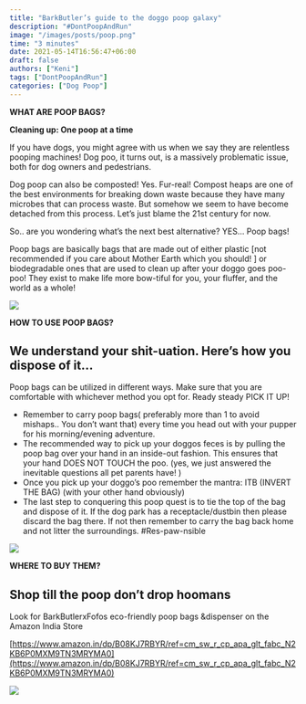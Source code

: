 ```yaml
---
title: "BarkButler’s guide to the doggo poop galaxy"
description: "#DontPoopAndRun"
image: "/images/posts/poop.png"
time: "3 minutes"
date: 2021-05-14T16:56:47+06:00
draft: false
authors: ["Keni"]
tags: ["DontPoopAndRun"]
categories: ["Dog Poop"]
---
```


**WHAT ARE POOP BAGS?**

**Cleaning up: One poop at a time**

If you have dogs, you might agree with us when we say they are relentless pooping machines! Dog poo, it turns out, is a massively problematic issue, both for dog owners and pedestrians.

Dog poop can also be composted! Yes. Fur-real! Compost heaps are one of the best environments for breaking down waste because they have many microbes that can process waste. But somehow we seem to have become detached from this process. Let’s just blame the 21st century for now.

So.. are you wondering what’s the next best alternative? YES… Poop bags!

Poop bags are basically bags that are made out of either plastic [not recommended if you care about Mother Earth which you should! ] or biodegradable ones that are used to clean up after your doggo goes poo-poo! They exist to make life more bow-tiful for you, your fluffer, and the world as a whole!

![](https://miro.medium.com/proxy/0*B7Rj248yiTeZ0JrZ)

**HOW TO USE POOP BAGS?**

## We understand your shit-uation. Here’s how you dispose of it…

Poop bags can be utilized in different ways. Make sure that you are comfortable with whichever method you opt for. Ready steady PICK IT UP!

- Remember to carry poop bags( preferably more than 1 to avoid mishaps.. You don’t want that) every time you head out with your pupper for his morning/evening adventure.
- The recommended way to pick up your doggos feces is by pulling the poop bag over your hand in an inside-out fashion. This ensures that your hand DOES NOT TOUCH the poo. (yes, we just answered the inevitable questions all pet parents have! )
- Once you pick up your doggo’s poo remember the mantra: ITB (INVERT THE BAG) (with your other hand obviously)
- The last step to conquering this poop quest is to tie the top of the bag and dispose of it. If the dog park has a receptacle/dustbin then please discard the bag there. If not then remember to carry the bag back home and not litter the surroundings. #Res-paw-nsible

![](https://miro.medium.com/proxy/0*d9BsexY1U00TwhUH)

**WHERE TO BUY THEM?**

## Shop till the poop don’t drop hoomans

Look for BarkButlerxFofos eco-friendly poop bags &dispenser on the Amazon India Store

[https://www.amazon.in/dp/B08KJ7RBYR/ref=cm_sw_r_cp_apa_glt_fabc_N2KB6P0MXM9TN3MRYMA0](https://www.amazon.in/dp/B08KJ7RBYR/ref=cm_sw_r_cp_apa_glt_fabc_N2KB6P0MXM9TN3MRYMA0)

![](https://miro.medium.com/max/612/0*jBFAnPOt1brT0odW)
